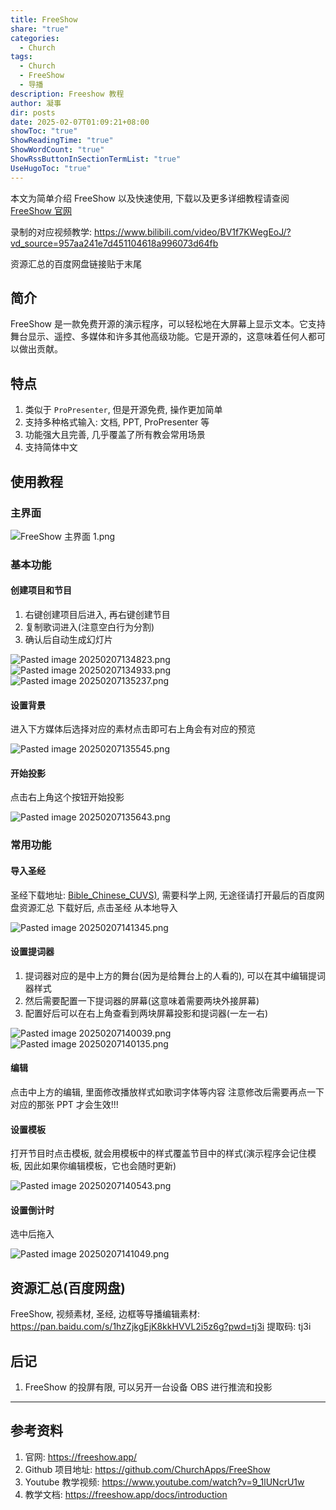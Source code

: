 ```yaml
---
title: FreeShow
share: "true"
categories:
  - Church
tags:
  - Church
  - FreeShow
  - 导播
description: Freeshow 教程
author: 凝事
dir: posts
date: 2025-02-07T01:09:21+08:00
showToc: "true"
ShowReadingTime: "true"
ShowWordCount: "true"
ShowRssButtonInSectionTermList: "true"
UseHugoToc: "true"
---
```


本文为简单介绍 FreeShow 以及快速使用, 下载以及更多详细教程请查阅 [FreeShow 官网](https://freeshow.app/docs/introduction)

录制的对应视频教学: https://www.bilibili.com/video/BV1f7KWegEoJ/?vd_source=957aa241e7d451104618a996073d64fb

资源汇总的百度网盘链接贴于末尾

## 简介

FreeShow 是一款免费开源的演示程序，可以轻松地在大屏幕上显示文本。它支持舞台显示、遥控、多媒体和许多其他高级功能。它是开源的，这意味着任何人都可以做出贡献。

## 特点

1. 类似于 `ProPresenter`, 但是开源免费, 操作更加简单
2. 支持多种格式输入: 文档, PPT, ProPresenter 等
3. 功能强大且完善, 几乎覆盖了所有教会常用场景
4. 支持简体中文

## 使用教程

### 主界面

![FreeShow 主界面 1.png](/images/FreeShow%20%E4%B8%BB%E7%95%8C%E9%9D%A2%201.png)

### 基本功能
#### 创建项目和节目

1. 右键创建项目后进入, 再右键创建节目
2. 复制歌词进入(注意空白行为分割)
3. 确认后自动生成幻灯片

![Pasted image 20250207134823.png](/images/Pasted%20image%2020250207134823.png)
![Pasted image 20250207134933.png](/images/Pasted%20image%2020250207134933.png)
![Pasted image 20250207135237.png](/images/Pasted%20image%2020250207135237.png)

#### 设置背景

进入下方媒体后选择对应的素材点击即可右上角会有对应的预览

![Pasted image 20250207135545.png](/images/Pasted%20image%2020250207135545.png)

#### 开始投影

点击右上角这个按钮开始投影

![Pasted image 20250207135643.png](/images/Pasted%20image%2020250207135643.png)

### 常用功能

#### 导入圣经

圣经下载地址: [Bible_Chinese_CUVS)](https://github.com/TecReaGroup/Bible_Chinese_CUVS/blob/main/Bible_Chinese_CUVS.xml), 需要科学上网, 无途径请打开最后的百度网盘资源汇总
下载好后, 点击圣经 从本地导入

![Pasted image 20250207141345.png](/images/Pasted%20image%2020250207141345.png)

#### 设置提词器

1. 提词器对应的是中上方的舞台(因为是给舞台上的人看的), 可以在其中编辑提词器样式
2. 然后需要配置一下提词器的屏幕(这意味着需要两块外接屏幕)
3. 配置好后可以在右上角查看到两块屏幕投影和提词器(一左一右)

![Pasted image 20250207140039.png](/images/Pasted%20image%2020250207140039.png)
![Pasted image 20250207140135.png](/images/Pasted%20image%2020250207140135.png)

#### 编辑

点击中上方的编辑, 里面修改播放样式如歌词字体等内容
注意修改后需要再点一下对应的那张 PPT 才会生效!!!

#### 设置模板

打开节目时点击模板, 就会用模板中的样式覆盖节目中的样式(演示程序会记住模板, 因此如果你编辑模板，它也会随时更新)

![Pasted image 20250207140543.png](/images/Pasted%20image%2020250207140543.png)

#### 设置倒计时

选中后拖入

![Pasted image 20250207141049.png](/images/Pasted%20image%2020250207141049.png)

## 资源汇总(百度网盘)

FreeShow, 视频素材, 圣经, 边框等导播编辑素材: https://pan.baidu.com/s/1hzZjkgEjK8kkHVVL2i5z6g?pwd=tj3i 提取码: tj3i

## 后记

1. FreeShow 的投屏有限, 可以另开一台设备 OBS 进行推流和投影


---
## 参考资料

1. 官网: https://freeshow.app/
1. Github 项目地址: https://github.com/ChurchApps/FreeShow
2. Youtube 教学视频: https://www.youtube.com/watch?v=9_1lUNcrU1w
3. 教学文档: https://freeshow.app/docs/introduction